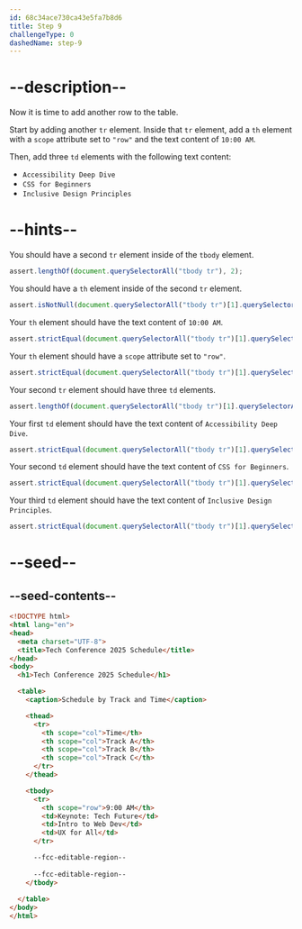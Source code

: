 ```yaml
---
id: 68c34ace730ca43e5fa7b8d6
title: Step 9
challengeType: 0
dashedName: step-9
---
```


# --description--

Now it is time to add another row to the table. 

Start by adding another `tr` element. Inside that `tr` element, add a `th` element with a `scope` attribute set to `"row"` and the text content of `10:00 AM`. 

Then, add three `td` elements with the following text content:

- `Accessibility Deep Dive`
- `CSS for Beginners`
- `Inclusive Design Principles`

# --hints--

You should have a second `tr` element inside of the `tbody` element.

```js
assert.lengthOf(document.querySelectorAll("tbody tr"), 2);
```

You should have a `th` element inside of the second `tr` element.

```js
assert.isNotNull(document.querySelectorAll("tbody tr")[1].querySelector("th"));
```

Your `th` element should have the text content of `10:00 AM`.

```js
assert.strictEqual(document.querySelectorAll("tbody tr")[1].querySelector("th")?.textContent.trim(), "10:00 AM");
```

Your `th` element should have a `scope` attribute set to `"row"`.

```js
assert.strictEqual(document.querySelectorAll("tbody tr")[1].querySelector("th")?.getAttribute("scope"), "row");
```

Your second `tr` element should have three `td` elements.

```js
assert.lengthOf(document.querySelectorAll("tbody tr")[1].querySelectorAll("td"), 3);
```

Your first `td` element should have the text content of `Accessibility Deep Dive`.

```js
assert.strictEqual(document.querySelectorAll("tbody tr")[1].querySelectorAll("td")[0]?.textContent.trim(), "Accessibility Deep Dive");
```

Your second `td` element should have the text content of `CSS for Beginners`.

```js
assert.strictEqual(document.querySelectorAll("tbody tr")[1].querySelectorAll("td")[1]?.textContent.trim(), "CSS for Beginners");
```   

Your third `td` element should have the text content of `Inclusive Design Principles`.

```js
assert.strictEqual(document.querySelectorAll("tbody tr")[1].querySelectorAll("td")[2]?.textContent.trim(), "Inclusive Design Principles");
```

# --seed--

## --seed-contents--

```html
<!DOCTYPE html>
<html lang="en">
<head>
  <meta charset="UTF-8">
  <title>Tech Conference 2025 Schedule</title>
</head>
<body>
  <h1>Tech Conference 2025 Schedule</h1>

  <table>
    <caption>Schedule by Track and Time</caption>

    <thead>
      <tr>
        <th scope="col">Time</th>
        <th scope="col">Track A</th>
        <th scope="col">Track B</th>
        <th scope="col">Track C</th>
      </tr>
    </thead>

    <tbody>
      <tr>
        <th scope="row">9:00 AM</th>
        <td>Keynote: Tech Future</td>
        <td>Intro to Web Dev</td>
        <td>UX for All</td>
      </tr>

      --fcc-editable-region--
      
      --fcc-editable-region--
    </tbody>
    
  </table>
</body>
</html>
```
